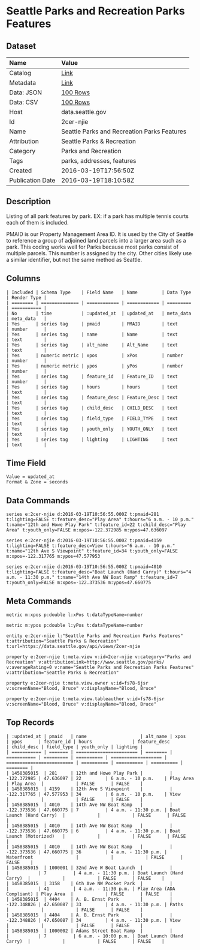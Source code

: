 # Seattle Parks and Recreation Parks Features

## Dataset

| Name | Value |
| :--- | :---- |
| Catalog | [Link](https://catalog.data.gov/dataset/seattle-parks-and-recreation-parks-features) |
| Metadata | [Link](https://data.seattle.gov/api/views/2cer-njie) |
| Data: JSON | [100 Rows](https://data.seattle.gov/api/views/2cer-njie/rows.json?max_rows=100) |
| Data: CSV | [100 Rows](https://data.seattle.gov/api/views/2cer-njie/rows.csv?max_rows=100) |
| Host | data.seattle.gov |
| Id | 2cer-njie |
| Name | Seattle Parks and Recreation Parks Features |
| Attribution | Seattle Parks & Recreation |
| Category | Parks and Recreation |
| Tags | parks, addresses, features |
| Created | 2016-03-19T17:56:50Z |
| Publication Date | 2016-03-19T18:10:58Z |

## Description

Listing of all park features by park.  EX: if a park has multiple tennis courts each of them is included.

PMAID is our Property Management Area ID. It is used by the City of Seattle to reference a group of adjoined land parcels into a larger area such as a park. This coding works well for Parks because most parks consist of multiple parcels. This number is assigned by the city. Other cities likely use a similar identifier, but not the same method as Seattle.

## Columns

```ls
| Included | Schema Type    | Field Name   | Name         | Data Type | Render Type |
| ======== | ============== | ============ | ============ | ========= | =========== |
| No       | time           | :updated_at  | updated_at   | meta_data | meta_data   |
| Yes      | series tag     | pmaid        | PMAID        | text      | number      |
| Yes      | series tag     | name         | Name         | text      | text        |
| Yes      | series tag     | alt_name     | Alt_Name     | text      | text        |
| Yes      | numeric metric | xpos         | xPos         | number    | number      |
| Yes      | numeric metric | ypos         | yPos         | number    | number      |
| Yes      | series tag     | feature_id   | Feature_ID   | text      | number      |
| Yes      | series tag     | hours        | hours        | text      | text        |
| Yes      | series tag     | feature_desc | Feature_Desc | text      | text        |
| Yes      | series tag     | child_desc   | CHILD_DESC   | text      | text        |
| Yes      | series tag     | field_type   | FIELD_TYPE   | text      | text        |
| Yes      | series tag     | youth_only   | YOUTH_ONLY   | text      | text        |
| Yes      | series tag     | lighting     | LIGHTING     | text      | text        |
```

## Time Field

```ls
Value = updated_at
Format & Zone = seconds
```

## Data Commands

```ls
series e:2cer-njie d:2016-03-19T10:56:55.000Z t:pmaid=281 t:lighting=FALSE t:feature_desc="Play Area" t:hours="6 a.m. - 10 p.m." t:name="12th and Howe Play Park" t:feature_id=22 t:child_desc="Play Area" t:youth_only=FALSE m:xpos=-122.372985 m:ypos=47.636097

series e:2cer-njie d:2016-03-19T10:56:55.000Z t:pmaid=4159 t:lighting=FALSE t:feature_desc=View t:hours="6 a.m. - 10 p.m." t:name="12th Ave S Viewpoint" t:feature_id=34 t:youth_only=FALSE m:xpos=-122.317765 m:ypos=47.577953

series e:2cer-njie d:2016-03-19T10:56:55.000Z t:pmaid=4010 t:lighting=FALSE t:feature_desc="Boat Launch (Hand Carry)" t:hours="4 a.m. - 11:30 p.m." t:name="14th Ave NW Boat Ramp" t:feature_id=7 t:youth_only=FALSE m:xpos=-122.373536 m:ypos=47.660775
```

## Meta Commands

```ls
metric m:xpos p:double l:xPos t:dataTypeName=number

metric m:ypos p:double l:yPos t:dataTypeName=number

entity e:2cer-njie l:"Seattle Parks and Recreation Parks Features" t:attribution="Seattle Parks & Recreation" t:url=https://data.seattle.gov/api/views/2cer-njie

property e:2cer-njie t:meta.view v:id=2cer-njie v:category="Parks and Recreation" v:attributionLink=http://www.seattle.gov/parks/ v:averageRating=0 v:name="Seattle Parks and Recreation Parks Features" v:attribution="Seattle Parks & Recreation"

property e:2cer-njie t:meta.view.owner v:id=fs78-6jsr v:screenName="Blood, Bruce" v:displayName="Blood, Bruce"

property e:2cer-njie t:meta.view.tableauthor v:id=fs78-6jsr v:screenName="Blood, Bruce" v:displayName="Blood, Bruce"
```

## Top Records

```ls
| :updated_at | pmaid   | name                    | alt_name | xpos        | ypos      | feature_id | hours               | feature_desc              | child_desc | field_type | youth_only | lighting | 
| =========== | ======= | ======================= | ======== | =========== | ========= | ========== | =================== | ========================= | ========== | ========== | ========== | ======== | 
| 1458385015  | 281     | 12th and Howe Play Park |          | -122.372985 | 47.636097 | 22         | 6 a.m. - 10 p.m.    | Play Area                 | Play Area  |            | FALSE      | FALSE    | 
| 1458385015  | 4159    | 12th Ave S Viewpoint    |          | -122.317765 | 47.577953 | 34         | 6 a.m. - 10 p.m.    | View                      |            |            | FALSE      | FALSE    | 
| 1458385015  | 4010    | 14th Ave NW Boat Ramp   |          | -122.373536 | 47.660775 | 7          | 4 a.m. - 11:30 p.m. | Boat Launch (Hand Carry)  |            |            | FALSE      | FALSE    | 
| 1458385015  | 4010    | 14th Ave NW Boat Ramp   |          | -122.373536 | 47.660775 | 6          | 4 a.m. - 11:30 p.m. | Boat Launch (Motorized)   |            |            | FALSE      | FALSE    | 
| 1458385015  | 4010    | 14th Ave NW Boat Ramp   |          | -122.373536 | 47.660775 | 36         | 4 a.m. - 11:30 p.m. | Waterfront                |            |            | FALSE      | FALSE    | 
| 1458385015  | 1000001 | 32nd Ave W Boat Launch  |          |             |           | 7          | 4 a.m. - 11:30 p.m. | Boat Launch (Hand Carry)  |            |            | FALSE      | FALSE    | 
| 1458385015  | 3158    | 6th Ave NW Pocket Park  |          |             |           | 41         | 4 a.m. - 11:30 p.m. | Play Area (ADA Compliant) | Play Area  |            | FALSE      | FALSE    | 
| 1458385015  | 4404    | A. B. Ernst Park        |          | -122.348826 | 47.650087 | 33         | 4 a.m. - 11:30 p.m. | Paths                     |            |            | FALSE      | FALSE    | 
| 1458385015  | 4404    | A. B. Ernst Park        |          | -122.348826 | 47.650087 | 34         | 4 a.m. - 11:30 p.m. | View                      |            |            | FALSE      | FALSE    | 
| 1458385015  | 1000002 | Adams Street Boat Ramp  |          |             |           | 7          | 6 a.m. - 10:00 p.m. | Boat Launch (Hand Carry)  |            |            | FALSE      | FALSE    | 
```